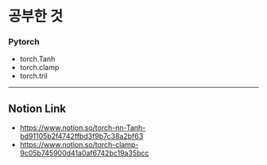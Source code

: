 # 공부한 것 #
### Pytorch ###
* torch.Tanh
* torch.clamp
* torch.tril

-----------------
## Notion Link ##
* <https://www.notion.so/torch-nn-Tanh-bd91105b2f4742ffbd3f9b7c38a2bf63>
* <https://www.notion.so/torch-clamp-9c05b745900d41a0af6742bc19a35bcc>